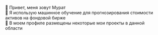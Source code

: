 👋 Привет, меня зовут Мурат</br>
👀 Я использую машинное обучение для прогнозирования стоимости активов на фондовой бирже </br>
🌱 В моем профиле размещены некоторые мои проекты в данной области</br>
